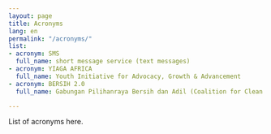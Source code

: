```yaml
---
layout: page
title: Acronyms
lang: en
permalink: "/acronyms/"
list:
- acronym: SMS
  full_name: short message service (text messages)
- acronym: YIAGA AFRICA
  full_name: Youth Initiative for Advocacy, Growth & Advancement
- acronym: BERSIH 2.0
  full_name: Gabungan Pilihanraya Bersih dan Adil (Coalition for Clean and Fair Elections)

---
```

List of acronyms here.
